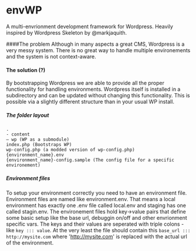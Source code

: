 envWP
=====

A multi-envrionment development framework for Wordpress. Heavily inspired by Wordpress Skeleton by @markjaquith.

####The problem
Although in many aspects a great CMS, Wordpress is a very messy system. There is no great way to handle multiple environements and the system is not context-aware.

#### The solution (?)
By bootstrapping Wordpress we are able to provide all the proper functionality for handling environments. Wordpress itself is installed in a subdirectory and can be updated without changing this functionality. This is possible via a slightly different structure than in your usual WP install.
##### The folder layout
```
.
- content
— wp (WP as a submodule)
index.php (Bootstraps WP)
wp-config.php (a modded version of wp-config.php)
{environment_name}.env
{environment_name}-config.sample (The config file for a specific environement)
```
##### Environment files
To setup your environment correctly you need to have an environment file. Environment files are named like environment.env. That means a local environment has exactly one .env file called local.env and staging has one called stagin.env. The environement files hold key->value pairs that define some basic setup like the base url, debuggin on/off and other envrionment specific vars. The keys and their values are seperated with triple colons - like `key ::: value`. At the very least the file should contain this `base_url ::: http://mysite.com` where 'http://mysite.com' is replaced with the actual url of the environment.
